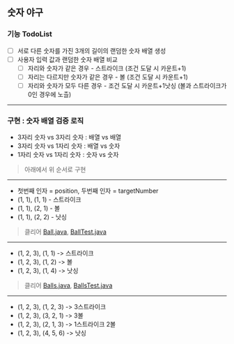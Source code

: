 ## 숫자 야구

### 기능 TodoList 

- [ ] 서로 다른 숫자를 가진 3개의 길이의 랜덤한 숫자 배열 생성
- [ ] 사용자 입력 값과 랜덤한 숫자 배열 비교
  - [ ] 자리와 숫자가 같은 경우 - 스트라이크 (조건 도달 시 카운트+1)
  - [ ] 자리는 다르지만 숫자가 같은 경우 - 볼 (조건 도달 시 카운트+1)
  - [ ] 자리와 숫자가 모두 다른 경우 - 조건 도달 시 카운트+1낫싱 (볼과 스트라이크가 0인 경우에 노츨)

---

### 구현 : 숫자 배열 검증 로직
- 3자리 숫자 vs 3자리 숫자 : 배열 vs 배열
- 3자리 숫자 vs 1자리 숫자 : 배열 vs 숫자
- 1자리 숫자 vs 1자리 숫자 : 숫자 vs 숫자

> 아래에서 위 순서로 구현

---

- 첫번째 인자 = position, 두번째 인자 = targetNumber
- (1, 1), (1, 1) - 스트라이크
- (1, 1), (2, 1) - 볼
- (1, 1), (2, 2) - 낫싱
> 클리어 [Ball.java](Ball.java), [BallTest.java](..%2F..%2F..%2F..%2Ftest%2Fjava%2Fstudy%2Fstep_02%2FBallTest.java)

---
 
- (1, 2, 3), (1, 1) -> 스트라이크
- (1, 2, 3), (1, 2) -> 볼
- (1, 2, 3), (1, 4) -> 낫싱
> 클리어 [Balls.java](Balls.java), [BallsTest.java](..%2F..%2F..%2F..%2Ftest%2Fjava%2Fstudy%2Fstep_02%2FBallsTest.java)

---
- (1, 2, 3), (1, 2, 3) -> 3스트라이크
- (1, 2, 3), (3, 2, 1) -> 3볼
- (1, 2, 3), (2, 1, 3) -> 1스트라이크 2볼
- (1, 2, 3), (4, 5, 6) -> 낫싱